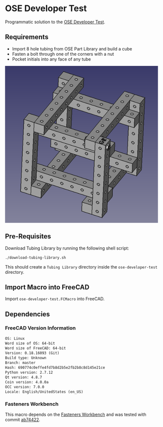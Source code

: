 # OSE Developer Test
Programmatic solution to the [OSE Developer Test](https://wiki.opensourceecology.org/wiki/Developer_Test).

## Requirements
* Import 8 hole tubing from OSE Part Library and build a cube
* Fasten a bolt through one of the corners with a nut
* Pocket initials into any face of any tube

![OSE Developer Test](ose-developer-test.png)

## Pre-Requisites
Download Tubing Library by running the following shell script:

```sh
./download-tubing-library.sh
```

This should create a `Tubing Library` directory inside the `ose-developer-test` directory.

## Import Macro into FreeCAD
Import `ose-developer-test.FCMacro` into FreeCAD.

## Dependencies
### FreeCAD Version Information
```
OS: Linux
Word size of OS: 64-bit
Word size of FreeCAD: 64-bit
Version: 0.18.16093 (Git)
Build type: Unknown
Branch: master
Hash: 690774c0effe4fd7b8d2b5e2fb2b8c8d145e21ce
Python version: 2.7.12
Qt version: 4.8.7
Coin version: 4.0.0a
OCC version: 7.0.0
Locale: English/UnitedStates (en_US)
```

### Fasteners Workbench
This macro depends on the [Fasteners Workbench](https://github.com/shaise/FreeCAD_FastenersWB) and was tested with commit [ab74422](https://github.com/shaise/FreeCAD_FastenersWB/commit/ab74422090ae7faf17f009d9b736a31de98875d3).